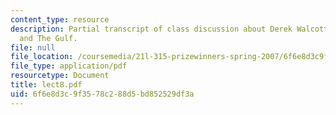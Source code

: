 ```yaml
---
content_type: resource
description: Partial transcript of class discussion about Derek Walcott, The Castaway,
  and The Gulf.
file: null
file_location: /coursemedia/21l-315-prizewinners-spring-2007/6f6e8d3c9f3578c288d5bd852529df3a_lect8.pdf
file_type: application/pdf
resourcetype: Document
title: lect8.pdf
uid: 6f6e8d3c-9f35-78c2-88d5-bd852529df3a
---
```

